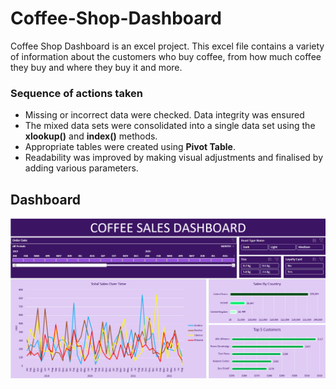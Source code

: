 # Coffee-Shop-Dashboard
Coffee Shop Dashboard is an excel project. 
This excel file contains a variety of information about the customers who buy coffee, from how much coffee they buy and where they buy it and more.
### Sequence of actions taken
- Missing or incorrect data were checked. Data integrity was ensured
- The mixed data sets were consolidated into a single data set using the **xlookup()** and **index()** methods.
- Appropriate tables were created using **Pivot Table**.
- Readability was improved by making visual adjustments and finalised by adding various parameters.
## Dashboard
![](https://github.com/ogtknscn/Coffee-Shop-Dashboard/blob/main/Coffee_Order_Project/Dashboard_SS.png?raw=true)
